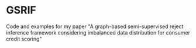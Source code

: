# GSRIF
Code and examples for my paper "A graph-based semi-supervised reject inference framework considering imbalanced data distribution for consumer credit scoring"
